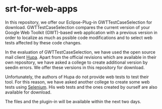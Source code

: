 # srt-for-web-apps

In this repository, we offer our Eclipse-Plug-in GWTTestCaseSelection for download. GWTTestCaseSelection compares the current version of your Google Web Toolkit (GWT)-based web application with a previous version in order to localize as much as pssible code modifications and to select web tests affected by these code changes.

In the evaluation of GWTTestCaseSelection, we have used the open source mail client [Hupa](http://james.apache.org/hupa/index.html). Apart from the official revisions which are available in their own repository, we have asked a college to create additional version by seedin errors. We offer these versions in this repository for download. 

Unfortunately, the authors of Hupa do not provide web tests to test their tool. For this reason, we have asked another college to create some web tests using [Selenium](http://www.seleniumhq.org/). His web tests and the ones created by ourself are also available for download. 

The files and the plugin-in will be available within the next two days.
